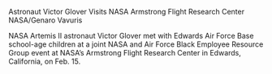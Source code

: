 Astronaut Victor Glover Visits NASA Armstrong Flight Research Center 
 NASA/Genaro Vavuris

NASA Artemis II astronaut Victor Glover met with Edwards Air Force Base school-age children at a joint NASA and Air Force Black Employee Resource Group event at NASA’s Armstrong Flight Research Center in Edwards, California, on Feb. 15.